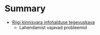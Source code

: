 # Summary

* [Riigi kinnisvara infohalduse tegevuskava](riigi_kinnisvara_infohalduse_tegevuskava.md)
   * Lahendamist vajavad probleemid

